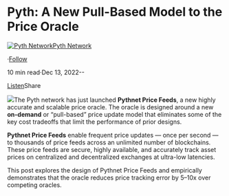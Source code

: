 Pyth: A New Pull-Based Model to the Price Oracle
================================================

[![Pyth Network](https://miro.medium.com/v2/resize:fill:88:88/1*rdK3rHcWpkge6BRQRIwBjA.jpeg)](/?source=post_page-----82a587e35f90--------------------------------)[Pyth Network](/?source=post_page-----82a587e35f90--------------------------------)

·[Follow](https://medium.com/m/signin?actionUrl=https%3A%2F%2Fmedium.com%2F_%2Fsubscribe%2Fuser%2Ff55fccc0ad62&operation=register&redirect=https%3A%2F%2Fpythnetwork.medium.com%2Fpyth-a-new-model-to-the-price-oracle-82a587e35f90&user=Pyth+Network&userId=f55fccc0ad62&source=post_page-f55fccc0ad62----82a587e35f90---------------------post_header-----------)

10 min read·Dec 13, 2022--

[Listen](https://medium.com/m/signin?actionUrl=https%3A%2F%2Fmedium.com%2Fplans%3Fdimension%3Dpost_audio_button%26postId%3D82a587e35f90&operation=register&redirect=https%3A%2F%2Fpythnetwork.medium.com%2Fpyth-a-new-model-to-the-price-oracle-82a587e35f90&source=-----82a587e35f90---------------------post_audio_button-----------)Share

![](https://miro.medium.com/v2/resize:fit:1400/1*CDdXpMOFeHmFfItLwpddTQ.jpeg)The Pyth network has just launched **Pythnet Price Feeds**, a new highly accurate and scalable price oracle. The oracle is designed around a new **on-demand** or “pull-based” price update model that eliminates some of the key cost tradeoffs that limit the performance of prior designs.

**Pythnet Price Feeds** enable frequent price updates — once per second — to thousands of price feeds across an unlimited number of blockchains. These price feeds are secure, highly available, and accurately track asset prices on centralized and decentralized exchanges at ultra-low latencies.

This post explores the design of Pythnet Price Feeds and empirically demonstrates that the oracle reduces price tracking error by 5–10x over competing oracles.

